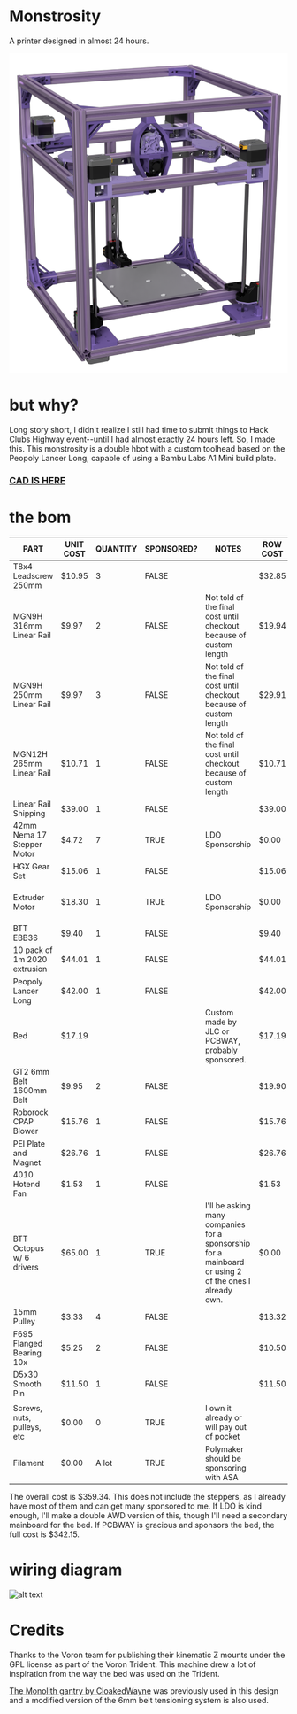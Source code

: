 # Monstrosity

A printer designed in almost 24 hours.

![alt text](renders/Monstrosity_full-transparent-cropped.PNG)

# but why?

Long story short, I didn't realize I still had time to submit things to Hack Clubs Highway event--until I had almost exactly 24 hours left. So, I made this. This monstrosity is a double hbot with a custom toolhead based on the Peopoly Lancer Long, capable of using a Bambu Labs A1 Mini build plate.

### [CAD IS HERE](https://cad.onshape.com/documents/a25eb3393e530945c6474152/w/d83d10951cb1e8008c7f68e6/e/854bc744f46243b389612f55?renderMode=0&uiState=688c1bc2fb56dc36b3a2ea53)

# the bom

| PART                         | UNIT COST | QUANTITY | SPONSORED? | NOTES                                                                                                 | ROW COST | SOURCE                                                                                                                                                         |
| ---------------------------- | --------- | -------- | ---------- | ----------------------------------------------------------------------------------------------------- | -------- | -------------------------------------------------------------------------------------------------------------------------------------------------------------- |
| T8x4 Leadscrew 250mm         | $10.95    | 3        | FALSE      |                                                                                                       | $32.85   | https://www.aliexpress.us/item/3256806551253663.html                                                                                                           |
| MGN9H 316mm Linear Rail      | $9.97     | 2        | FALSE      | Not told of the final cost until checkout because of custom length                                    | $19.94   | https://limobearing.com/                                                                                                                                       |
| MGN9H 250mm Linear Rail      | $9.97     | 3        | FALSE      | Not told of the final cost until checkout because of custom length                                    | $29.91   | https://limobearing.com/                                                                                                                                       |
| MGN12H 265mm Linear Rail     | $10.71    | 1        | FALSE      | Not told of the final cost until checkout because of custom length                                    | $10.71   | https://limobearing.com/                                                                                                                                       |
| Linear Rail Shipping         | $39.00    | 1        | FALSE      |                                                                                                       | $39.00   | https://limobearing.com/                                                                                                                                       |
| 42mm Nema 17 Stepper Motor   | $4.72     | 7        | TRUE       | LDO Sponsorship                                                                                       | $0.00    | https://www.omc-stepperonline.com/e-series-nema-17-bipolar-42ncm-59-49oz-in-1-5a-42x42x38mm-4-wires-w-1m-cable-connector-17he15-1504s                          |
| HGX Gear Set                 | $15.06    | 1        | FALSE      |                                                                                                       | $15.06   | https://www.aliexpress.us/item/3256805725355339.html                                                                                                           |
| Extruder Motor               | $18.30    | 1        | TRUE       | LDO Sponsorship                                                                                       | $0.00    | https://biqu.equipment/products/biqu-orbiter-v1-5-extruder-dual-driver-gear-extrusion-3d-printer-parts-for-cr10-10s-ender3-3-pro-ender5?variant=40041793683554 |
| BTT EBB36                    | $9.40     | 1        | FALSE      |                                                                                                       | $9.40    | https://www.aliexpress.us/item/3256804056513768.html                                                                                                           |
| 10 pack of 1m 2020 extrusion | $44.01    | 1        | FALSE      |                                                                                                       | $44.01   | https://www.aliexpress.us/item/3256807024011071.html                                                                                                           |
| Peopoly Lancer Long          | $42.00    | 1        | FALSE      |                                                                                                       | $42.00   | https://peopoly.net/products/magneto-x-lancer-melt-zone                                                                                                        |
| Bed                          | $17.19    |          |            | Custom made by JLC or PCBWAY, probably sponsored.                                                     | $17.19   |                                                                                                                                                                |
| GT2 6mm Belt 1600mm Belt     | $9.95     | 2        | FALSE      |                                                                                                       | $19.90   | https://www.aliexpress.us/item/3256805605215455.html                                                                                                           |
| Roborock CPAP Blower         | $15.76    | 1        | FALSE      |                                                                                                       | $15.76   | https://www.aliexpress.us/item/3256805903154627.html                                                                                                           |
| PEI Plate and Magnet         | $26.76    | 1        | FALSE      |                                                                                                       | $26.76   | https://www.aliexpress.us/item/3256809109559068.html                                                                                                           |
| 4010 Hotend Fan              | $1.53     | 1        | FALSE      |                                                                                                       | $1.53    | https://www.aliexpress.us/item/3256803185681643.html                                                                                                           |
| BTT Octopus w/ 6 drivers     | $65.00    | 1        | TRUE       | I'll be asking many companies for a sponsorship for a mainboard or using 2 of the ones I already own. | $0.00    | https://biqu.equipment/products/bigtreetech-octopus-v1-1?variant=39749193990242                                                                                |
| 15mm Pulley                  | $3.33     | 4        | FALSE      |                                                                                                       | $13.32   |                                                                                                                                                                |
| F695 Flanged Bearing 10x     | $5.25     | 2        | FALSE      |                                                                                                       | $10.50   |                                                                                                                                                                |
| D5x30 Smooth Pin             | $11.50    | 1        | FALSE      |                                                                                                       | $11.50   |                                                                                                                                                                |
|                              |           |          |            |                                                                                                       |          |                                                                                                                                                                |
| Screws, nuts, pulleys, etc   | $0.00     | 0        | TRUE       | I own it already or will pay out of pocket                                                            |          |                                                                                                                                                                |
| Filament                     | $0.00     | A lot    | TRUE       | Polymaker should be sponsoring with ASA                                                               |          |                                                                                                                                                                |

The overall cost is $359.34. This does not include the steppers, as I already have most of them and can get many sponsored to me. If LDO is kind enough, I'll make a double AWD version of this, though I'll need a secondary mainboard for the bed.
If PCBWAY is gracious and sponsors the bed, the full cost is $342.15.

# wiring diagram

![alt text](pictures/wiring.png)

# Credits

Thanks to the Voron team for publishing their kinematic Z mounts under the GPL license as part of the Voron Trident. This machine drew a lot of inspiration from the way the bed was used on the Trident.

[The Monolith gantry by CloakedWayne](https://github.com/CloakedWayne/Monolith_Gantry_V2-VT) was previously used in this design and a modified version of the 6mm belt tensioning system is also used.
